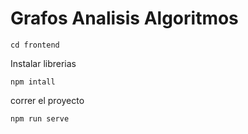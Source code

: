 # Grafos Analisis Algoritmos
 
```
cd frontend
```
Instalar librerias
```
npm intall
```
correr el proyecto
```
npm run serve
```
